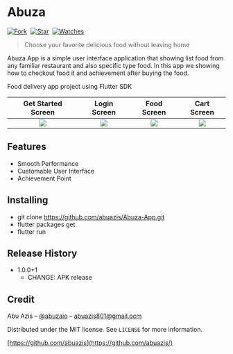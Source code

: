# Abuza

[![Fork](https://img.shields.io/github/forks/abuazis/Abuza-App?style=social)](https://github.com/abuazis/Abuza-App/fork)&nbsp; [![Star](https://img.shields.io/github/stars/abuazis/Abuza-App?style=social)](https://github.com/abuazis/Abuza-App/star)&nbsp; [![Watches](https://img.shields.io/github/watchers/abuazis/Abuza-App?style=social)](https://github.com/abuazis/Abuza-App/)&nbsp;

> Choose your favorite delicious food without leaving home

Abuza App is a simple user interface application that showing list food from any familiar restaurant and also specific type food. In this app we showing how to checkout food it and achievement after buying the food.

Food delivery app project using Flutter SDK

| Get Started Screen |  Login Screen   |   Food Screen   |   Cart Screen   |
| :----------------: | :-------------: | :-------------: | :-------------: |
|  ![](https://i.ibb.co/HVPyPZy/image.png)   | ![](ttps://i.ibb.co/5jDm65S/1.png) | ![](https://i.ibb.co/JyW0JdS/3.png) | ![](https://i.ibb.co/kSKyGrG/4.png) |

## Features
- Smooth Performance
- Customable User Interface
- Achievement Point

## Installing
- git clone https://github.com/abuazis/Abuza-App.git
- flutter packages get
- flutter run

## Release History

- 1.0.0+1
  - CHANGE: APK release

## Credit

Abu Azis – [@abuzaio](https://instagram.com/abuzaio) – abuazis801@gmail.ocm

Distributed under the MIT license. See `LICENSE` for more information.

[https://github.com/abuazis](https://github.com/abuazis/)
